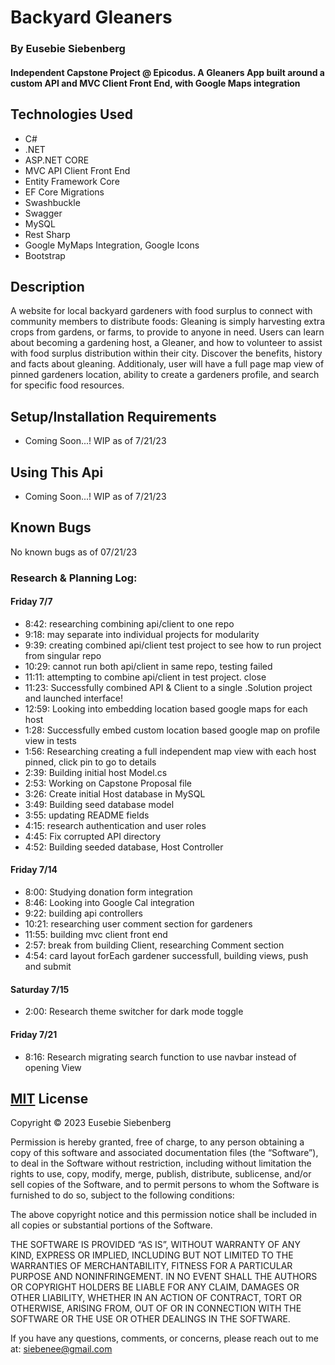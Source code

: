 # Backyard Gleaners

### By Eusebie Siebenberg

#### Independent Capstone Project @ Epicodus. A Gleaners App built around a custom API and MVC Client Front End, with Google Maps integration

## Technologies Used

* C#
* .NET
* ASP.NET CORE
* MVC API Client Front End
* Entity Framework Core
* EF Core Migrations
* Swashbuckle
* Swagger
* MySQL
* Rest Sharp
* Google MyMaps Integration, Google Icons
* Bootstrap

## Description 

A website for local backyard gardeners with food surplus to connect with community members to distribute foods: Gleaning is simply harvesting extra crops from gardens, or farms, to provide to anyone in need. Users can learn about becoming a gardening host, a Gleaner, and how to volunteer to assist with food surplus distribution within their city. Discover the benefits, history and facts about gleaning. Additionaly, user will have a full page map view of pinned gardeners location, ability to create a gardeners profile, and search for specific food resources.

## Setup/Installation Requirements

* Coming Soon...! WIP as of 7/21/23

## Using This Api

* Coming Soon...! WIP as of 7/21/23

## Known Bugs

No known bugs as of 07/21/23

### Research & Planning Log:
#### Friday 7/7
* 8:42: researching combining api/client to one repo
* 9:18: may separate into individual projects for modularity
* 9:39: creating combined api/client test project to see how to run project from singular repo
* 10:29: cannot run both api/client in same repo, testing failed
* 11:11: attempting to combine api/client in test project. close
* 11:23: Successfully combined API & Client to a single .Solution project and launched interface!
* 12:59: Looking into embedding location based google maps for each host
* 1:28: Successfully embed custom location based google map on profile view in tests
* 1:56: Researching creating a full independent map view with each host pinned, click pin to go to details
* 2:39: Building initial host Model.cs
* 2:53: Working on Capstone Proposal file
* 3:26: Create initial Host database in MySQL
* 3:49: Building seed database model
* 3:55: updating README fields
* 4:15: research authentication and user roles
* 4:45: Fix corrupted API directory
* 4:52: Building seeded database, Host Controller

#### Friday 7/14
* 8:00: Studying donation form integration
* 8:46: Looking into Google Cal integration
* 9:22: building api controllers
* 10:21: researching user comment section for gardeners 
* 11:55: building mvc client front end
* 2:57: break from building Client, researching Comment section
* 4:54: card layout forEach gardener successfull, building views, push and submit

#### Saturday 7/15
* 2:00: Research theme switcher for dark mode toggle

#### Friday 7/21
* 8:16: Research migrating search function to use navbar instead of opening View

## [MIT](https://opensource.org/license/mit/) License 

Copyright © 2023 Eusebie Siebenberg

Permission is hereby granted, free of charge, to any person obtaining a copy of this software and associated documentation files (the “Software”), to deal in the Software without restriction, including without limitation the rights to use, copy, modify, merge, publish, distribute, sublicense, and/or sell copies of the Software, and to permit persons to whom the Software is furnished to do so, subject to the following conditions:

The above copyright notice and this permission notice shall be included in all copies or substantial portions of the Software.

THE SOFTWARE IS PROVIDED “AS IS”, WITHOUT WARRANTY OF ANY KIND, EXPRESS OR IMPLIED, INCLUDING BUT NOT LIMITED TO THE WARRANTIES OF MERCHANTABILITY, FITNESS FOR A PARTICULAR PURPOSE AND NONINFRINGEMENT. IN NO EVENT SHALL THE AUTHORS OR COPYRIGHT HOLDERS BE LIABLE FOR ANY CLAIM, DAMAGES OR OTHER LIABILITY, WHETHER IN AN ACTION OF CONTRACT, TORT OR OTHERWISE, ARISING FROM, OUT OF OR IN CONNECTION WITH THE SOFTWARE OR THE USE OR OTHER DEALINGS IN THE SOFTWARE.

If you have any questions, comments, or concerns, please reach out to me at: siebenee@gmail.com